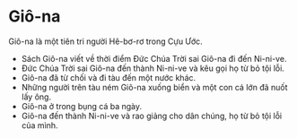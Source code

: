 # Giô-na

Giô-na là một tiên tri người Hê-bơ-rơ trong Cựu Ước.
- Sách Giô-na viết về thời điểm Đức Chúa Trời sai Giô-na đi đến Ni-ni-ve. 
- Đức Chúa Trời sai Giô-na đến thành Ni-ni-ve và kêu gọi họ từ bỏ tội lỗi. 
- Giô-na đã từ chối và đi tàu đến một nước khác. 
- Những người trên tàu ném Giô-na xuống biển và một con cá lớn đã nuốt lấy ông. 
- Giô-na ở trong bụng cá ba ngày. 
- Giô-na đến thành Ni-ni-ve và rao giảng cho dân chúng, họ từ bỏ tội lỗi của mình.


